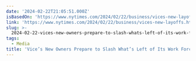 ```yaml
---
date: '2024-02-22T21:05:51.000Z'
isBasedOn: 'https://www.nytimes.com/2024/02/22/business/vices-new-layoffs.html'
link: 'https://www.nytimes.com/2024/02/22/business/vices-new-layoffs.html'
slug: >-
  2024-02-22-vices-new-owners-prepare-to-slash-whats-left-of-its-work-force-the-new
tags:
  - Media
title: 'Vice’s New Owners Prepare to Slash What’s Left of Its Work Force - The New '
---
```


